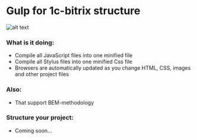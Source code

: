 # Gulp for 1c-bitrix structure

![alt text][logo]

[logo]: https://raw.githubusercontent.com/gulpjs/artwork/master/gulp-2x.png "Gulp"

### What is it doing:
* Compile all JavaScript files into one minified file
* Compile all Stylus files into one minified Css file
* Browsers are automatically updated as you change HTML, CSS, images and other project files

### Also:
* That support BEM-methodology

### Structure your project:
* Coming soon...
